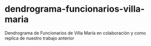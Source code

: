 # dendrograma-funcionarios-villa-maria
Dendrograma de Funcionarios de Villa María en colaboración y como replica de nuestro trabajo anterior
